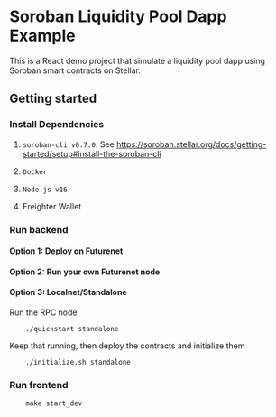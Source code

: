 # Soroban Liquidity Pool Dapp Example

This is a React demo project that simulate a liquidity pool dapp using Soroban smart contracts on Stellar. 

## Getting started

### Install Dependencies

1. `soroban-cli v0.7.0`. See https://soroban.stellar.org/docs/getting-started/setup#install-the-soroban-cli

2. `Docker`
3. `Node.js v16`
4. Freighter Wallet


### Run backend

#### Option 1: Deploy on Futurenet

#### Option 2: Run your own Futurenet node

#### Option 3: Localnet/Standalone

Run the RPC node

        ./quickstart standalone

Keep that running, then deploy the contracts and initialize them

        ./initialize.sh standalone


### Run frontend

        make start_dev